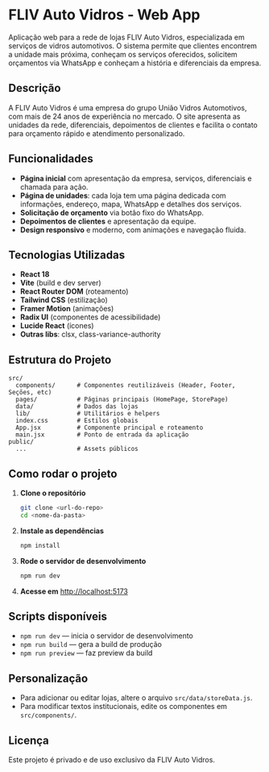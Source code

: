 # FLIV Auto Vidros - Web App

Aplicação web para a rede de lojas FLIV Auto Vidros, especializada em serviços de vidros automotivos. O sistema permite que clientes encontrem a unidade mais próxima, conheçam os serviços oferecidos, solicitem orçamentos via WhatsApp e conheçam a história e diferenciais da empresa.

## Descrição

A FLIV Auto Vidros é uma empresa do grupo União Vidros Automotivos, com mais de 24 anos de experiência no mercado. O site apresenta as unidades da rede, diferenciais, depoimentos de clientes e facilita o contato para orçamento rápido e atendimento personalizado.

## Funcionalidades

- **Página inicial** com apresentação da empresa, serviços, diferenciais e chamada para ação.
- **Página de unidades**: cada loja tem uma página dedicada com informações, endereço, mapa, WhatsApp e detalhes dos serviços.
- **Solicitação de orçamento** via botão fixo do WhatsApp.
- **Depoimentos de clientes** e apresentação da equipe.
- **Design responsivo** e moderno, com animações e navegação fluida.

## Tecnologias Utilizadas

- **React 18**
- **Vite** (build e dev server)
- **React Router DOM** (roteamento)
- **Tailwind CSS** (estilização)
- **Framer Motion** (animações)
- **Radix UI** (componentes de acessibilidade)
- **Lucide React** (ícones)
- **Outras libs**: clsx, class-variance-authority

## Estrutura do Projeto

```
src/
  components/      # Componentes reutilizáveis (Header, Footer, Seções, etc)
  pages/           # Páginas principais (HomePage, StorePage)
  data/            # Dados das lojas
  lib/             # Utilitários e helpers
  index.css        # Estilos globais
  App.jsx          # Componente principal e roteamento
  main.jsx         # Ponto de entrada da aplicação
public/
  ...              # Assets públicos
```

## Como rodar o projeto

1. **Clone o repositório**
   ```bash
   git clone <url-do-repo>
   cd <nome-da-pasta>
   ```

2. **Instale as dependências**
   ```bash
   npm install
   ```

3. **Rode o servidor de desenvolvimento**
   ```bash
   npm run dev
   ```

4. **Acesse em** [http://localhost:5173](http://localhost:5173)

## Scripts disponíveis

- `npm run dev` — inicia o servidor de desenvolvimento
- `npm run build` — gera a build de produção
- `npm run preview` — faz preview da build

## Personalização

- Para adicionar ou editar lojas, altere o arquivo `src/data/storeData.js`.
- Para modificar textos institucionais, edite os componentes em `src/components/`.

## Licença

Este projeto é privado e de uso exclusivo da FLIV Auto Vidros. 